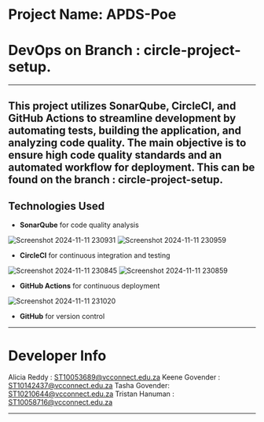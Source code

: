 # Project Name: APDS-Poe
# DevOps on Branch : circle-project-setup.
------------------------------------------------------------------------------------------------------------------------------------------

This project utilizes **SonarQube**, **CircleCI**, and **GitHub Actions** to streamline development by automating tests, building the application, 
and analyzing code quality. The main objective is to ensure high code quality standards and an automated workflow for deployment.
This can be found on the branch : circle-project-setup.
-------------------------------------------------------------------------------------------------------------------------------------------
## Technologies Used

- **SonarQube** for code quality analysis

![Screenshot 2024-11-11 230931](https://github.com/user-attachments/assets/1d073099-9ea3-4706-9d07-4c976a663aad)
![Screenshot 2024-11-11 230959](https://github.com/user-attachments/assets/ee2a8851-90d0-49f0-a1bd-d6023b4e78c0)
- **CircleCI** for continuous integration and testing

![Screenshot 2024-11-11 230845](https://github.com/user-attachments/assets/eb03fb23-ba4b-49fd-b394-8a827124cb37)
![Screenshot 2024-11-11 230859](https://github.com/user-attachments/assets/b647a842-5f15-4863-92dd-73b57dd09b3c)
- **GitHub Actions** for continuous deployment

![Screenshot 2024-11-11 231020](https://github.com/user-attachments/assets/887fa6fe-8e7e-4d3d-b6c7-58c8d9dc3b6b)

- **GitHub** for version control

-------------------------------------------------------------------------------------------------------------------------------------------
# Developer Info 
Alicia Reddy : ST10053689@vcconnect.edu.za
Keene Govender : ST10142437@vcconnect.edu.za
Tasha Govender: ST10210644@vcconnect.edu.za
Tristan Hanuman : ST10058716@vcconnect.edu.za

-------------------------------------------------------------------------------------------------------------------------------------------
